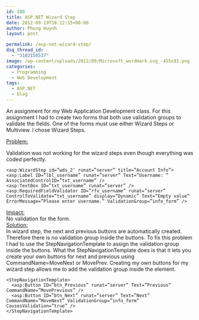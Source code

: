 ```yaml
---
id: 280
title: ASP.NET Wizard Step
date: 2012-09-19T18:12:15+00:00
author: Phong Huynh
layout: post

permalink: /asp-net-wizard-step/
dsq_thread_id:
  - "3102158537"
image: /wp-content/uploads/2012/09/Microsoft_wordmark.svg_-455x91.png
categories:
  - Programming
  - Web Development
tags:
  - ASP.NET
  - blog
---
```

An assignment for my Web Application Development class. For this assignment I had to create two forms that both use validation groups to validate the fields. One of the forms must use either Wizard Steps or Multiview. I chose Wizard Steps.

<span style="text-decoration: underline;">Problem:</span>

Validation was not working for the wizard steps even though everything was coded perfectly.

```
<asp:WizardStep id=”wds_2″ runat=”server” title=”Account Info”>
<asp:Label ID=”lbl_username” runat=”server” Text=”Username: ” AssociatedControlID=”txt_username” />
<asp:TextBox ID=”txt_username” runat=”server” />
<asp:RequiredFieldValidator ID=”rfv_username” runat=”server” ControlToValidate=”txt_username” display=”Dynamic” Text=”Empty value” ErrorMessage=”Please enter username.” ValidationGroup=”info_form” />
```

<div>
  <span style="text-decoration: underline;">Impact:</span>
</div>

<div>
  No validation for the form.
</div>

<div>
</div>

<div>
  <span style="text-decoration: underline;">Solution:</span>
</div>

<div>
  In wizard step, the next and previous buttons are automatically created. Therefore there is no validation group inside the buttons. To fix this problem I had to use the StepNavigationTemplate to assign the validation group inside the buttons. What the StepNavigationTemplate does is that it lets you create your own buttons for next and previous using CommandName=MoveNext or MovePrev. Creating my own buttons for my wizard step allows me to add the validation group inside the element.
</div>

```
<StepNavigationTemplate>
  <asp:Button ID=”btn_Previous” runat=”server” Text=”Previous” CommandName=”MovePrevious” />
  <asp:Button ID=”btn_Next” runat=”server” Text=”Next” CommandName=”MoveNext” ValidationGroup=”info_form”  CausesValidation=”true” />
</StepNavigationTemplate>
```
